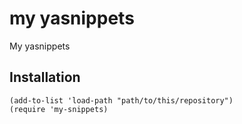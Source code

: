 # my yasnippets
My yasnippets

## Installation ##

    (add-to-list 'load-path "path/to/this/repository")
    (require 'my-snippets)


